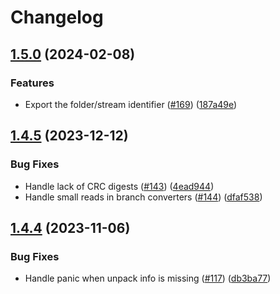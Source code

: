 # Changelog

## [1.5.0](https://github.com/bodgit/sevenzip/compare/v1.4.5...v1.5.0) (2024-02-08)


### Features

* Export the folder/stream identifier ([#169](https://github.com/bodgit/sevenzip/issues/169)) ([187a49e](https://github.com/bodgit/sevenzip/commit/187a49e243ec0618b527851fcee0503d8436e7c2))

## [1.4.5](https://github.com/bodgit/sevenzip/compare/v1.4.4...v1.4.5) (2023-12-12)


### Bug Fixes

* Handle lack of CRC digests ([#143](https://github.com/bodgit/sevenzip/issues/143)) ([4ead944](https://github.com/bodgit/sevenzip/commit/4ead944ad71398931b70a09ea40ba9ce742f4bf7))
* Handle small reads in branch converters ([#144](https://github.com/bodgit/sevenzip/issues/144)) ([dfaf538](https://github.com/bodgit/sevenzip/commit/dfaf538402be45e6cd12064b3d49e7496d2b22f4))

## [1.4.4](https://github.com/bodgit/sevenzip/compare/v1.4.3...v1.4.4) (2023-11-06)


### Bug Fixes

* Handle panic when unpack info is missing ([#117](https://github.com/bodgit/sevenzip/issues/117)) ([db3ba77](https://github.com/bodgit/sevenzip/commit/db3ba775286aa4efce8fdd1c398bf2bd4dfba37d))
